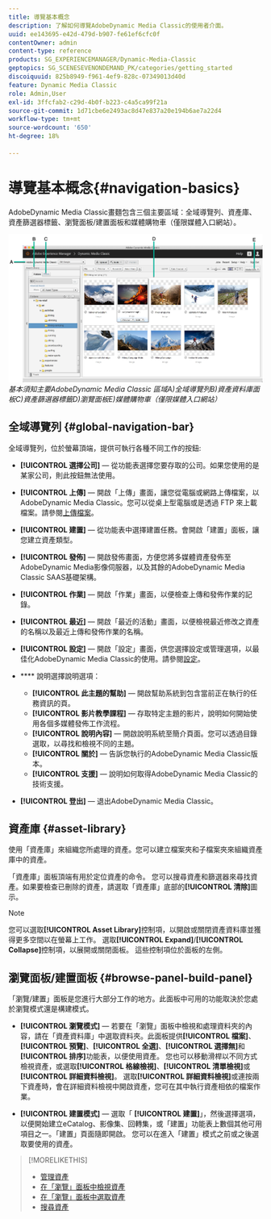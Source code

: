 ```yaml
---
title: 導覽基本概念
description: 了解如何導覽AdobeDynamic Media Classic的使用者介面。
uuid: ee143695-e42d-479d-b907-fe61ef6cfc0f
contentOwner: admin
content-type: reference
products: SG_EXPERIENCEMANAGER/Dynamic-Media-Classic
geptopics: SG_SCENESEVENONDEMAND_PK/categories/getting_started
discoiquuid: 825b8949-f961-4ef9-828c-07349013d40d
feature: Dynamic Media Classic
role: Admin,User
exl-id: 3ffcfab2-c29d-4b0f-b223-c4a5ca99f21a
source-git-commit: 1d71cbe6e2493ac8d47e837a20e194b6ae7a22d4
workflow-type: tm+mt
source-wordcount: '650'
ht-degree: 18%

---
```


# 導覽基本概念{#navigation-basics}

AdobeDynamic Media Classic畫麵包含三個主要區域：全域導覽列、資產庫、資產篩選器標籤、瀏覽面板/建置面板和媒體購物車（僅限媒體入口網站）。

![導覽](/help/assets/gs_navigation_basics_popup_popup.png)
*基本須知主要AdobeDynamic Media Classic*
*區域A)全域導覽列B)資產資料庫面板C)資產篩選器標籤D)瀏覽面板E)媒體購物車（僅限媒體入口網站）*

## 全域導覽列 {#global-navigation-bar}

全域導覽列，位於螢幕頂端，提供可執行各種不同工作的按鈕:

* **[!UICONTROL 選擇公司]**  — 從功能表選擇您要存取的公司。如果您使用的是某家公司，則此按鈕無法使用。

* **[!UICONTROL 上傳]**  — 開啟「上傳」畫面，讓您從電腦或網路上傳檔案，以AdobeDynamic Media Classic。您可以從桌上型電腦或是透過 FTP 來上載檔案。請參閱[上傳檔案](/help/uploading-files.md)。

* **[!UICONTROL 建置]**  — 從功能表中選擇建置任務。會開啟「建置」面板，讓您建立資產類型。

* **[!UICONTROL 發佈]**  — 開啟發佈畫面，方便您將多媒體資產發佈至AdobeDynamic Media影像伺服器，以及其餘的AdobeDynamic Media Classic SAAS基礎架構。

* **[!UICONTROL 作業]**  — 開啟「作業」畫面，以便檢查上傳和發佈作業的記錄。

* **[!UICONTROL 最近]**  — 開啟「最近的活動」畫面，以便檢視最近修改之資產的名稱以及最近上傳和發佈作業的名稱。

* **[!UICONTROL 設定]**  — 開啟「設定」畫面，供您選擇設定或管理選項，以最佳化AdobeDynamic Media Classic的使用。請參閱[設定](/help/setup-basics.md)。

* **** 說明選擇說明選項：

   * **[!UICONTROL 此主題的幫助]**  — 開啟幫助系統到包含當前正在執行的任務資訊的頁。
   * **[!UICONTROL 影片教學課程]**  — 存取特定主題的影片，說明如何開始使用各個多媒體發佈工作流程。
   * **[!UICONTROL 說明內容]**  — 開啟說明系統至簡介頁面。您可以透過目錄選取，以尋找和檢視不同的主題。
   * **[!UICONTROL 關於]**  — 告訴您執行的AdobeDynamic Media Classic版本。
   * **[!UICONTROL 支援]**  — 說明如何取得AdobeDynamic Media Classic的技術支援。

* **[!UICONTROL 登出]**  — 退出AdobeDynamic Media Classic。

## 資產庫 {#asset-library}

使用「資產庫」來組織您所處理的資產。您可以建立檔案夾和子檔案夾來組織資產庫中的資產。

「資產庫」面板頂端有用於定位資產的命令。 您可以搜尋資產和篩選器來尋找資產。如果要檢查已刪除的資產，請選取「資產庫」底部的&#x200B;**[!UICONTROL 清除]**&#x200B;圖示。

>[!NOTE]
>
>您可以選取&#x200B;**[!UICONTROL Asset Library]**&#x200B;控制項，以開啟或關閉資產資料庫並獲得更多空間以在螢幕上工作。 選取&#x200B;**[!UICONTROL Expand]**/**[!UICONTROL Collapse]**&#x200B;控制項，以展開或關閉面板。 這些控制項位於面板的左側。

## 瀏覽面板/建置面板 {#browse-panel-build-panel}

「瀏覽/建置」面板是您進行大部分工作的地方。此面板中可用的功能取決於您處於瀏覽模式還是構建模式。

* **[!UICONTROL 瀏覽模式]**  — 若要在「瀏覽」面板中檢視和處理資料夾的內容，請在「資產資料庫」中選取資料夾。此面板提供&#x200B;**[!UICONTROL 檔案]**、**[!UICONTROL 預覽]**、**[!UICONTROL 全選]**、**[!UICONTROL 選擇無]**&#x200B;和&#x200B;**[!UICONTROL 排序]**&#x200B;功能表，以便使用資產。 您也可以移動滑桿以不同方式檢視資產，或選取&#x200B;**[!UICONTROL 格線檢視]**、**[!UICONTROL 清單檢視]**&#x200B;或&#x200B;**[!UICONTROL 詳細資料檢視]**。 選取&#x200B;**[!UICONTROL 詳細資料檢視]**&#x200B;或連按兩下資產時，會在詳細資料檢視中開啟資產，您可在其中執行資產相依的檔案作業。

* **[!UICONTROL 建置模式]**  — 選取「 **[!UICONTROL 建置]**」，然後選擇選項，以便開始建立eCatalog、影像集、回轉集，或「建置」功能表上數個其他可用項目之一。「建置」頁面隨即開啟。 您可以在進入「建置」模式之前或之後選取要使用的資產。

>[!MORELIKETHIS]
>
>* [管理資產](about-managing-assets.md)
>* [在「瀏覽」面板中檢視資產](viewing-assets-browse-panel.md#viewing_assets_in_the_browse_panel)
>* [在「瀏覽」面板中選取資產](selecting-assets-browse-panel.md#selecting_assets_in_the_browse_panel)
>* [搜尋資產](searching-assets.md#searching_assets)


